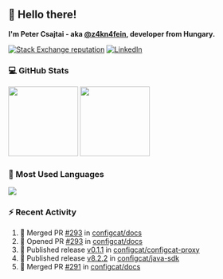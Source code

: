 ## 👋 Hello there!

**I'm Peter Csajtai - aka [@z4kn4fein](https://github.com/z4kn4fein), developer from Hungary.**

[![Stack Exchange reputation](https://img.shields.io/stackexchange/stackoverflow/r/8700582?color=orange&label=reputation&logo=stackoverflow&style=for-the-badge)](https://stackoverflow.com/users/8700582)
[![LinkedIn](https://img.shields.io/badge/linkedin-%230077B5.svg?style=for-the-badge&logo=linkedin&logoColor=white)](https://www.linkedin.com/in/csajtai-p%C3%A9ter-45395341/)

### 💻 GitHub Stats

<div>
  <img height="140px" src="https://github-readme-stats-pcsajtai.vercel.app/api?username=z4kn4fein&show_icons=true&hide_border=true&count_private=true&custom_title=Stats&theme=dracula&line_height=24&hide_title=true">
  <img height="140px" src="https://streak-stats.demolab.com?user=z4kn4fein&theme=dracula&hide_border=true">
  
</div>

### :toolbox: Most Used Languages

<img src="https://github-readme-stats-pcsajtai.vercel.app/api/top-langs/?username=z4kn4fein&theme=dracula&hide_border=true&layout=compact&langs_count=8&hide_title=true">

### :zap: Recent Activity

<!--START_SECTION:activity-->
1. 🎉 Merged PR [#293](https://github.com/configcat/docs/pull/293) in [configcat/docs](https://github.com/configcat/docs)
2. 💪 Opened PR [#293](https://github.com/configcat/docs/pull/293) in [configcat/docs](https://github.com/configcat/docs)
3. 🚀 Published release [v0.1.1](https://github.com/configcat/configcat-proxy/releases/tag/v0.1.1) in [configcat/configcat-proxy](https://github.com/configcat/configcat-proxy)
4. 🚀 Published release [v8.2.2](https://github.com/configcat/java-sdk/releases/tag/v8.2.2) in [configcat/java-sdk](https://github.com/configcat/java-sdk)
5. 🎉 Merged PR [#291](https://github.com/configcat/docs/pull/291) in [configcat/docs](https://github.com/configcat/docs)
<!--END_SECTION:activity-->
